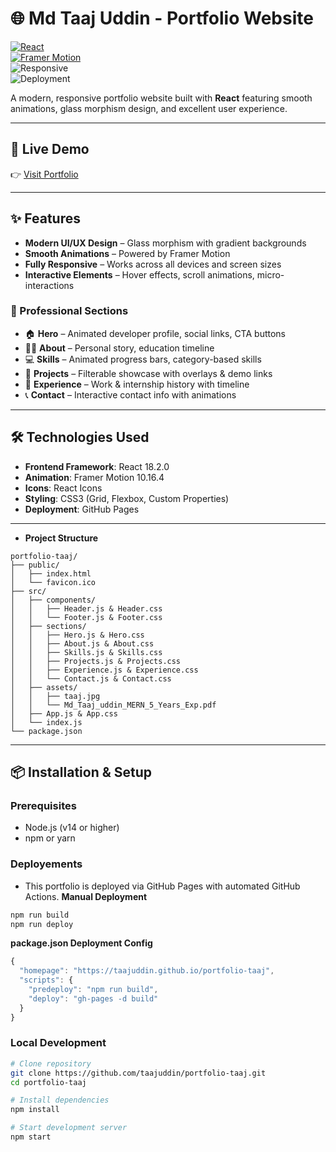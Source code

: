 # 🌐 Md Taaj Uddin - Portfolio Website  

[![React](https://img.shields.io/badge/React-18.2.0-blue)](https://react.dev/)  
[![Framer Motion](https://img.shields.io/badge/Framer%2520Motion-10.16.4-purple)](https://www.framer.com/motion/)  
![Responsive](https://img.shields.io/badge/Design-Responsive-green)  
![Deployment](https://img.shields.io/badge/Deployed-GitHub%2520Pages-success)  

A modern, responsive portfolio website built with **React** featuring smooth animations, glass morphism design, and excellent user experience.  

---

## 🚀 Live Demo  
👉 [Visit Portfolio](https://taajuddin.github.io/portfolio-taaj/)  

---

## ✨ Features  

- **Modern UI/UX Design** – Glass morphism with gradient backgrounds  
- **Smooth Animations** – Powered by Framer Motion  
- **Fully Responsive** – Works across all devices and screen sizes  
- **Interactive Elements** – Hover effects, scroll animations, micro-interactions  

### 📑 Professional Sections  
- 🏠 **Hero** – Animated developer profile, social links, CTA buttons  
- 👨‍💻 **About** – Personal story, education timeline  
- 💻 **Skills** – Animated progress bars, category-based skills  
- 🚀 **Projects** – Filterable showcase with overlays & demo links  
- 💼 **Experience** – Work & internship history with timeline  
- 📞 **Contact** – Interactive contact info with animations  

---

## 🛠️ Technologies Used  

- **Frontend Framework**: React 18.2.0  
- **Animation**: Framer Motion 10.16.4  
- **Icons**: React Icons  
- **Styling**: CSS3 (Grid, Flexbox, Custom Properties)  
- **Deployment**: GitHub Pages  

---
- **Project Structure**
```
portfolio-taaj/
├── public/
│   ├── index.html
│   └── favicon.ico
├── src/
│   ├── components/
│   │   ├── Header.js & Header.css
│   │   └── Footer.js & Footer.css
│   ├── sections/
│   │   ├── Hero.js & Hero.css
│   │   ├── About.js & About.css
│   │   ├── Skills.js & Skills.css
│   │   ├── Projects.js & Projects.css
│   │   ├── Experience.js & Experience.css
│   │   └── Contact.js & Contact.css
│   ├── assets/
│   │   ├── taaj.jpg
│   │   └── Md_Taaj_uddin_MERN_5_Years_Exp.pdf
│   ├── App.js & App.css
│   └── index.js
└── package.json
```
---

## 📦 Installation & Setup  

### Prerequisites  
- Node.js (v14 or higher)  
- npm or yarn  
### Deployements
- This portfolio is deployed via GitHub Pages with automated GitHub Actions.
**Manual Deployment**
```js
npm run build
npm run deploy
```
**package.json Deployment Config**
```js
{
  "homepage": "https://taajuddin.github.io/portfolio-taaj",
  "scripts": {
    "predeploy": "npm run build",
    "deploy": "gh-pages -d build"
  }
}
```
### Local Development  

```bash
# Clone repository
git clone https://github.com/taajuddin/portfolio-taaj.git
cd portfolio-taaj

# Install dependencies
npm install

# Start development server
npm start
```
